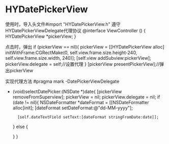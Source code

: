 # HYDatePickerView
使用时，导入头文件#import "HYDatePickerView.h"
遵守HYDatePickerViewDelegate代理协议
@interface ViewController ()<HYDatePickerViewDelegate>
{
    HYDatePickerView *pickerView;
}

点击时，弹出
if (pickerView == nil){
    pickerView = [[HYDatePickerView alloc] initWithFrame:CGRectMake(0, self.view.frame.size.height-240, self.view.frame.size.width, 240)];
    [self.view addSubview:pickerView];
    pickerView.delegate = self;//设置代理
}
[pickerView presentPickerView];//弹出pickerView
  
实现代理方法
#pragma mark -DatePickerViewDelegate
- (void)selectDatePicker:(NSDate *)date{
    [pickerView removeFromSuperview];
    pickerView = nil;
    pickerView.delegate = nil;
    if (date != nil){
        NSDateFormatter *dateFormat = [[NSDateFormatter alloc]init];
        [dateFormat setDateFormat:@"dd-MM-yyyy"];
        
        [self.dateTextField setText:[dateFormat stringFromDate:date]];
    } else {
        
    }
}
